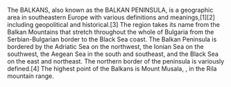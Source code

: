 The BALKANS, also known as the BALKAN PENINSULA, is a geographic area in southeastern Europe with various definitions and meanings,[1][2] including geopolitical and historical.[3] The region takes its name from the Balkan Mountains that stretch throughout the whole of Bulgaria from the Serbian-Bulgarian border to the Black Sea coast. The Balkan Peninsula is bordered by the Adriatic Sea on the northwest, the Ionian Sea on the southwest, the Aegean Sea in the south and southeast, and the Black Sea on the east and northeast. The northern border of the peninsula is variously defined.[4] The highest point of the Balkans is Mount Musala, , in the Rila mountain range.
